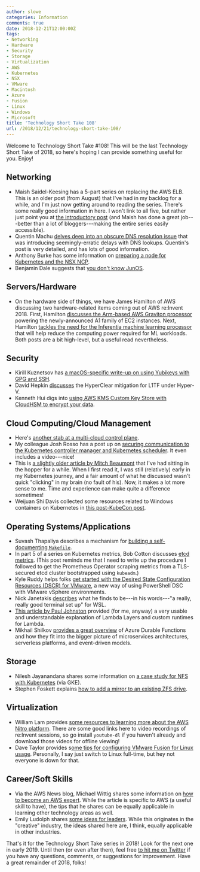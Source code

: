 ```yaml
---
author: slowe
categories: Information
comments: true
date: 2018-12-21T12:00:00Z
tags:
- Networking
- Hardware
- Security
- Storage
- Virtualization
- AWS
- Kubernetes
- NSX
- VMware
- Macintosh
- Azure
- Fusion
- Linux
- Windows
- Microsoft
title: 'Technology Short Take 108'
url: /2018/12/21/technology-short-take-108/
---
```


Welcome to Technology Short Take #108! This will be the last Technology Short Take of 2018, so here's hoping I can provide something useful for you. Enjoy!<!--more-->

## Networking

* Maish Saidel-Keesing has a 5-part series on replacing the AWS ELB. This is an older post (from August) that I've had in my backlog for a while, and I'm just now getting around to reading the series. There's some really good information in here. I won't link to all five, but rather just point you at [the introductory post][link-9] (and Maish has done a great job---better than a lot of bloggers---making the entire series easily accessible).
* Quentin Machu [delves deep into an obscure DNS resolution issue][link-10] that was introducing seemingly-erratic delays with DNS lookups. Quentin's post is very detailed, and has lots of good information.
* Anthony Burke has some information on [preparing a node for Kubernetes and the NSX NCP][link-16].
* Benjamin Dale suggests that [you don't know JunOS][link-25].

## Servers/Hardware

* On the hardware side of things, we have James Hamilton of AWS discussing two hardware-related items coming out of AWS re:Invent 2018. First, Hamilton [discusses the Arm-based AWS Graviton processor][link-1] powering the newly-announced A1 family of EC2 instances. Next, Hamilton [tackles the need for the Inferentia machine learning processor][link-2] that will help reduce the computing power required for ML workloads. Both posts are a bit high-level, but a useful read nevertheless.

## Security

* Kirill Kuznetsov has [a macOS-specific write-up on using Yubikeys with GPG and SSH][link-11].
* David Hepkin [discusses][link-13] the HyperClear mitigation for L1TF under Hyper-V.
* Kenneth Hui digs into [using AWS KMS Custom Key Store with CloudHSM to encrypt your data][link-20].

## Cloud Computing/Cloud Management

* Here's [another stab at a multi-cloud control plane][link-3].
* My colleague Josh Rosso has a post up on [securing communication to the Kubernetes controller manager and Kubernetes scheduler][link-4]. It even includes a video---nice!
* This is [a slightly older article by Mitch Beaumont][link-6] that I've had sitting in the hopper for a while. When I first read it, I was still (relatively) early in my Kubernetes journey, and a fair amount of what he discussed wasn't quick "clicking" in my brain (no fault of his). Now, it makes a lot more sense to me. Time and experience can make quite a difference sometimes!
* Weijuan Shi Davis collected some resources related to Windows containers on Kubernetes in [this post-KubeCon post][link-12].

## Operating Systems/Applications

* Suvash Thapaliya describes a mechanism for [building a self-documenting `Makefile`][link-5].
* In part 5 of a series on Kubernetes metrics, Bob Cotton discusses [etcd metrics][link-8]. (This post reminds me that I need to write up the procedure I followed to get the Prometheus Operator scraping metrics from a TLS-secured etcd cluster bootstrapped using `kubeadm`.)
* Kyle Ruddy helps folks [get started with the Desired State Configuration Resources (DSCR) for VMware][link-14], a new way of using PowerShell DSC with VMware vSphere environments.
* Nick Janetakis [describes][link-17] what he finds to be---in his words---"a really, really good terminal set up" for WSL.
* [This article by Paul Johnston][link-22] provided (for me, anyway) a very usable and understandable explanation of Lambda Layers and custom runtimes for Lambda.
* Mikhail Shilkov [provides a great overview][link-23] of Azure Durable Functions and how they fit into the bigger picture of microservices architectures, serverless platforms, and event-driven models.

## Storage

* Nilesh Jayanandana shares some information on [a case study for NFS with Kubernetes][link-7] (via GKE).
* Stephen Foskett explains [how to add a mirror to an existing ZFS drive][link-19].

## Virtualization

* William Lam provides [some resources to learning more about the AWS Nitro platform][link-15]. There are some good links here to video recordings of re:Invent sessions, so go install `youtube-dl` if you haven't already and download those videos for offline viewing!
* Dave Taylor provides s[ome tips for configuring VMware Fusion for Linux usage][link-24]. Personally, I say just switch to Linux full-time, but hey not everyone is down for that.

## Career/Soft Skills

* Via the AWS News blog, Michael Wittig shares some information on [how to become an AWS expert][link-18]. While the article is specific to AWS (a useful skill to have), the tips that he shares can be equally applicable in learning other technology areas as well.
* Emily Ludolph shares [some ideas for leaders][link-21]. While this originates in the "creative" industry, the ideas shared here are, I think, equally applicable in other industries.

That's it for the Technology Short Take series in 2018! Look for the next one in early 2019. Until then (or even after then), feel free [to hit me on Twitter][link-99] if you have any questions, comments, or suggestions for improvement. Have a great remainder of 2018, folks!

[link-1]: https://perspectives.mvdirona.com/2018/11/aws-designed-processor-graviton/
[link-2]: https://perspectives.mvdirona.com/2018/11/aws-inferentia-machine-learning-processor/
[link-3]: https://blog.upbound.io/introducing-crossplane-open-source-multicloud-control-plane/
[link-4]: https://joshrosso.com/posts/secure-port-k8s-cm-sched
[link-5]: https://suva.sh/posts/well-documented-makefiles/
[link-6]: http://www.mitchyb.com/2018/05/mid-week-fun-with-draft-kubernetes-and.html
[link-7]: https://medium.com/platformer-blog/nfs-persistent-volumes-with-kubernetes-a-case-study-ce1ed6e2c266
[link-8]: https://blog.freshtracks.io/a-deep-dive-into-kubernetes-metrics-part-5-etcd-metrics-6502693fa58
[link-9]: https://technodrone.blogspot.com/2018/08/replacing-aws-elb-problem.html
[link-10]: https://blog.quentin-machu.fr/2018/06/24/5-15s-dns-lookups-on-kubernetes/
[link-11]: https://evilmartians.com/chronicles/stick-with-security-yubikey-ssh-gnupg-macos
[link-12]: https://blogs.technet.microsoft.com/virtualization/2018/12/15/kubecon-windows-containers-on-kubernetes-and-101-materials-for-your-holiday-reading/
[link-13]: https://blogs.technet.microsoft.com/virtualization/2018/08/14/hyper-v-hyperclear/
[link-14]: https://blogs.vmware.com/PowerCLI/2018/12/getting-started-dsc-for-vmware.html
[link-15]: https://www.virtuallyghetto.com/2018/12/learning-more-about-the-nitro-platform-which-will-power-vmware-cloud-on-aws-outposts.html
[link-16]: https://networkinferno.net/preparing-a-node-for-kubernetes-and-nsx-ncp
[link-17]: https://nickjanetakis.com/blog/conemu-vs-hyper-vs-terminus-vs-mobaxterm-terminator-vs-ubuntu-wsl
[link-18]: https://aws.amazon.com/blogs/aws/how-to-become-an-aws-expert/
[link-19]: https://blog.fosketts.net/2017/12/11/add-mirror-existing-zfs-drive/
[link-20]: https://cloudarchitectmusings.com/2018/12/18/using-aws-kms-custom-key-store-with-cloudhsm-to-encrypt-your-data/
[link-21]: https://99u.adobe.com/articles/60545/from-checking-your-ego-to-making-meetings-less-scary-for-introverts-99us-10-best-ideas-for-leaders
[link-22]: https://medium.com/@PaulDJohnston/lambda-layers-and-custom-runtimes-cdb4d9a848dc
[link-23]: https://hackernoon.com/making-sense-of-azure-durable-functions-645ecb3c1d58
[link-24]: https://www.askdavetaylor.com/how-to-configure-vmware-fusion-for-linux-os-usage/
[link-25]: http://blog.eighthlayer.io/you-dont-know-junos/
[link-99]: https://twitter.com/scott_lowe
